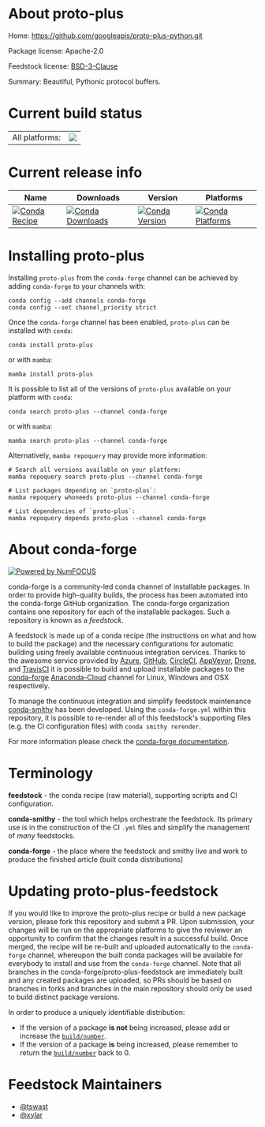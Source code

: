 About proto-plus
================

Home: https://github.com/googleapis/proto-plus-python.git

Package license: Apache-2.0

Feedstock license: [BSD-3-Clause](https://github.com/conda-forge/proto-plus-feedstock/blob/main/LICENSE.txt)

Summary: Beautiful, Pythonic protocol buffers.

Current build status
====================


<table><tr><td>All platforms:</td>
    <td>
      <a href="https://dev.azure.com/conda-forge/feedstock-builds/_build/latest?definitionId=10869&branchName=main">
        <img src="https://dev.azure.com/conda-forge/feedstock-builds/_apis/build/status/proto-plus-feedstock?branchName=main">
      </a>
    </td>
  </tr>
</table>

Current release info
====================

| Name | Downloads | Version | Platforms |
| --- | --- | --- | --- |
| [![Conda Recipe](https://img.shields.io/badge/recipe-proto--plus-green.svg)](https://anaconda.org/conda-forge/proto-plus) | [![Conda Downloads](https://img.shields.io/conda/dn/conda-forge/proto-plus.svg)](https://anaconda.org/conda-forge/proto-plus) | [![Conda Version](https://img.shields.io/conda/vn/conda-forge/proto-plus.svg)](https://anaconda.org/conda-forge/proto-plus) | [![Conda Platforms](https://img.shields.io/conda/pn/conda-forge/proto-plus.svg)](https://anaconda.org/conda-forge/proto-plus) |

Installing proto-plus
=====================

Installing `proto-plus` from the `conda-forge` channel can be achieved by adding `conda-forge` to your channels with:

```
conda config --add channels conda-forge
conda config --set channel_priority strict
```

Once the `conda-forge` channel has been enabled, `proto-plus` can be installed with `conda`:

```
conda install proto-plus
```

or with `mamba`:

```
mamba install proto-plus
```

It is possible to list all of the versions of `proto-plus` available on your platform with `conda`:

```
conda search proto-plus --channel conda-forge
```

or with `mamba`:

```
mamba search proto-plus --channel conda-forge
```

Alternatively, `mamba repoquery` may provide more information:

```
# Search all versions available on your platform:
mamba repoquery search proto-plus --channel conda-forge

# List packages depending on `proto-plus`:
mamba repoquery whoneeds proto-plus --channel conda-forge

# List dependencies of `proto-plus`:
mamba repoquery depends proto-plus --channel conda-forge
```


About conda-forge
=================

[![Powered by
NumFOCUS](https://img.shields.io/badge/powered%20by-NumFOCUS-orange.svg?style=flat&colorA=E1523D&colorB=007D8A)](https://numfocus.org)

conda-forge is a community-led conda channel of installable packages.
In order to provide high-quality builds, the process has been automated into the
conda-forge GitHub organization. The conda-forge organization contains one repository
for each of the installable packages. Such a repository is known as a *feedstock*.

A feedstock is made up of a conda recipe (the instructions on what and how to build
the package) and the necessary configurations for automatic building using freely
available continuous integration services. Thanks to the awesome service provided by
[Azure](https://azure.microsoft.com/en-us/services/devops/), [GitHub](https://github.com/),
[CircleCI](https://circleci.com/), [AppVeyor](https://www.appveyor.com/),
[Drone](https://cloud.drone.io/welcome), and [TravisCI](https://travis-ci.com/)
it is possible to build and upload installable packages to the
[conda-forge](https://anaconda.org/conda-forge) [Anaconda-Cloud](https://anaconda.org/)
channel for Linux, Windows and OSX respectively.

To manage the continuous integration and simplify feedstock maintenance
[conda-smithy](https://github.com/conda-forge/conda-smithy) has been developed.
Using the ``conda-forge.yml`` within this repository, it is possible to re-render all of
this feedstock's supporting files (e.g. the CI configuration files) with ``conda smithy rerender``.

For more information please check the [conda-forge documentation](https://conda-forge.org/docs/).

Terminology
===========

**feedstock** - the conda recipe (raw material), supporting scripts and CI configuration.

**conda-smithy** - the tool which helps orchestrate the feedstock.
                   Its primary use is in the construction of the CI ``.yml`` files
                   and simplify the management of *many* feedstocks.

**conda-forge** - the place where the feedstock and smithy live and work to
                  produce the finished article (built conda distributions)


Updating proto-plus-feedstock
=============================

If you would like to improve the proto-plus recipe or build a new
package version, please fork this repository and submit a PR. Upon submission,
your changes will be run on the appropriate platforms to give the reviewer an
opportunity to confirm that the changes result in a successful build. Once
merged, the recipe will be re-built and uploaded automatically to the
`conda-forge` channel, whereupon the built conda packages will be available for
everybody to install and use from the `conda-forge` channel.
Note that all branches in the conda-forge/proto-plus-feedstock are
immediately built and any created packages are uploaded, so PRs should be based
on branches in forks and branches in the main repository should only be used to
build distinct package versions.

In order to produce a uniquely identifiable distribution:
 * If the version of a package **is not** being increased, please add or increase
   the [``build/number``](https://docs.conda.io/projects/conda-build/en/latest/resources/define-metadata.html#build-number-and-string).
 * If the version of a package **is** being increased, please remember to return
   the [``build/number``](https://docs.conda.io/projects/conda-build/en/latest/resources/define-metadata.html#build-number-and-string)
   back to 0.

Feedstock Maintainers
=====================

* [@tswast](https://github.com/tswast/)
* [@xylar](https://github.com/xylar/)

